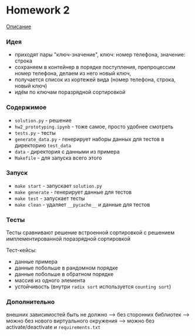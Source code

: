# Homework 2
[Описание](https://github.com/mailcourses/hse_algorithms_and_data_structures_spring_2024/blob/main/lesson-04/homework.md)
### Идея
- приходят пары "ключ-значение", ключ: номер телефона, значение: строка
- сохраняем в контейнер в порядке поступления, препроцессим номер телефона, делаем из него новый ключ, 
- получается список из кортежей вида (номер телефона, строка, новый ключ)
- идём по ключам поразрядной сортировкой

### Содержимое
- `solution.py` - решение
- `hw2_prototyping.ipynb` - тоже самое, просто удобнее смотреть
- `tests.py` - тесты
- `generate_data.py` - генерирует наборы данных для тестов в директорию `test_data`
- `data` - директория с данными из примера
- `Makefile` - для запуска всего этого

### Запуск
- `make start` - запускает `solution.py`
- `make generate` - генерирует данные для тестов
- `make test` - запускает тесты
- `make clean` - удаляет `__pycache__` и данные для тестов

### Тесты
Тесты сравнивают решение встроенной сортировкой с решением имплементированной поразрядной сортировкой

Тест-кейсы:
- данные примера
- данные побольше в рандомном порядке
- данные побольше в обратном порядке
- массив из одного элемента
- устойчивость (внутри `radix sort` используется `counting sort`)

### Дополнительно
внешних зависимостей быть не должно —> без сторонних библиотек —> можно без нового виртуального окружения —> можно без activate/deactivate и `requirements.txt`